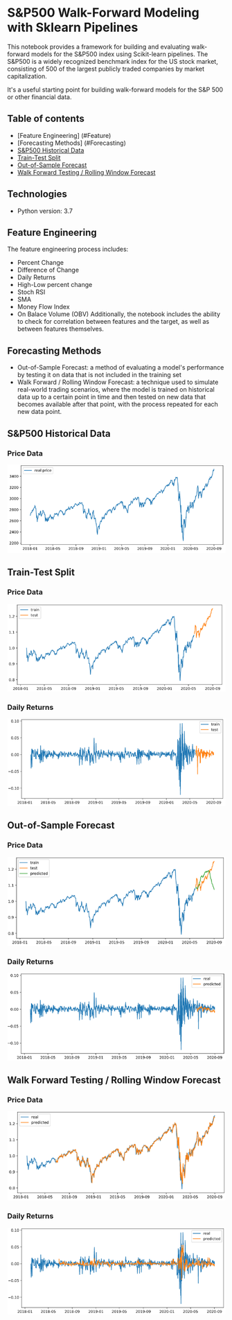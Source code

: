 # S&P500 Walk-Forward Modeling with Sklearn Pipelines

This notebook provides a framework for building and evaluating walk-forward models for the S&P500 index using Scikit-learn pipelines. 
The S&P500 is a widely recognized benchmark index for the US stock market, consisting of 500 of the largest publicly traded companies by market capitalization.

It's a useful starting point for building walk-forward models for the S&P 500 or other financial data.

## Table of contents
* [Feature Engineering] (#Feature)
* [Forecasting Methods] (#Forecasting)
* [S&P500 Historical Data](#S&P500)
* [Train-Test Split](#Train-Test)
* [Out-of-Sample Forecast](#Out-of-Sample)
* [Walk Forward Testing / Rolling Window Forecast](#Walk)

## Technologies
* Python version: 3.7

## Feature Engineering
The feature engineering process includes:
* Percent Change
* Difference of Change
* Daily Returns
* High-Low percent change
* Stoch RSI
* SMA
* Money Flow Index
* On Balace Volume (OBV)
Additionally, the notebook includes the ability to check for correlation between features and the target, as well as between features themselves.

## Forecasting Methods
* Out-of-Sample Forecast: a method of evaluating a model's performance by testing it on data that is not included in the training set 
* Walk Forward / Rolling Window Forecast: a technique used to simulate real-world trading scenarios, where the model is trained on historical data up to a certain point in time and then tested on new data that becomes available after that point, with the process repeated for each new data point.

## S&P500 Historical Data
### Price Data
![](images/SP500%20Real%20Price.png)

## Train-Test Split
### Price Data
![](images/SP500%20Train%20Test.png)
### Daily Returns
![](images/SP500%20Daily%20Returns.png)

## Out-of-Sample Forecast
### Price Data
![](images/SP500%20Out-of-Sample%20Forecast%20Price.png)
### Daily Returns
![](images/SP500%20Out-of-Sample%20Forecast%20Raw.png)

## Walk Forward Testing / Rolling Window Forecast
### Price Data
![](images/SP500%20Walk-Forward%20Rorecast%20Price.png)
### Daily Returns
![](images/SP500%20Walk-Forward%20Forecast%20Raw.png)
